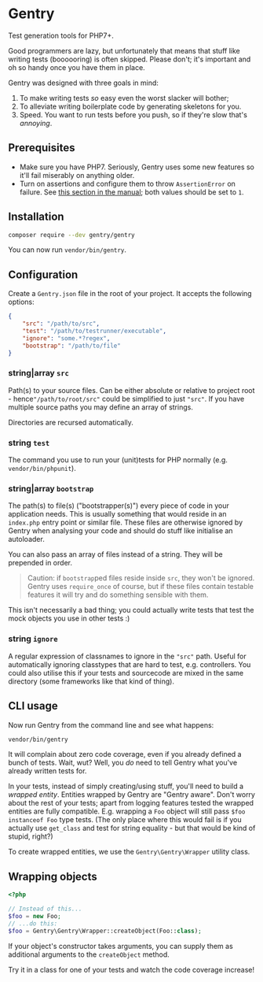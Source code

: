 # Gentry
Test generation tools for PHP7+.

Good programmers are lazy, but unfortunately that means that stuff like writing
tests (boooooring) is often skipped. Please don't; it's important and oh so
handy once you have them in place.

Gentry was designed with three goals in mind:

1. To make writing tests _so_ easy even the worst slacker will bother;
2. To alleviate writing boilerplate code by generating skeletons for you.
3. Speed. You want to run tests before you push, so if they're slow that's
   _annoying_.

## Prerequisites
- Make sure you have PHP7. Seriously, Gentry uses some new features so it'll
  fail miserably on anything older.
- Turn on assertions and configure them to throw `AssertionError` on failure.
  See [this section in the
  manual](http://php.net/manual/en/function.assert.php); both values should be
  set to `1`.

## Installation
```sh
composer require --dev gentry/gentry
```

You can now run `vendor/bin/gentry`.

## Configuration
Create a `Gentry.json` file in the root of your project. It accepts the
following options:

```json
{
    "src": "/path/to/src",
    "test": "/path/to/testrunner/executable",
    "ignore": "some.*?regex",
    "bootstrap": "/path/to/file"
}
```

### string|array `src` ###
Path(s) to your source files. Can be either absolute or relative to project
root - hence`"/path/to/root/src"` could be simplified to just `"src"`. If you
have multiple source paths you may define an array of strings.

Directories are recursed automatically.

### string `test` ###
The command you use to run your (unit)tests for PHP normally (e.g.
`vendor/bin/phpunit`).

### string|array `bootstrap` ###
The path(s) to file(s) ("bootstrapper(s)") every piece of code in your
application needs. This is usually something that would reside in an `index.php`
entry point or similar file. These files are otherwise ignored by Gentry when
analysing your code and should do stuff like initialise an autoloader.

You can also pass an array of files instead of a string. They will be prepended
in order.

> Caution: if `bootstrap`ped files reside inside `src`, they won't be ignored.
> Gentry uses `require_once` of course, but if these files contain testable
> features it will try and do something sensible with them.

This isn't necessarily a bad thing; you could actually write tests that test the
mock objects you use in other tests :)

### string `ignore` ###
A regular expression of classnames to ignore in the `"src"` path. Useful for
automatically ignoring classtypes that are hard to test, e.g. controllers. You
could also utilise this if your tests and sourcecode are mixed in the same
directory (some frameworks like that kind of thing).

## CLI usage
Now run Gentry from the command line and see what happens:

```sh
vendor/bin/gentry
```

It will complain about zero code coverage, even if you already defined a bunch
of tests. Wait, wut? Well, you _do_ need to tell Gentry what you've already
written tests for.

In your tests, instead of simply creating/using stuff, you'll need to build a
_wrapped entity_. Entities wrapped by Gentry are "Gentry aware". Don't worry
about the rest of your tests; apart from logging features tested the wrapped
entities are fully compatible. E.g. wrapping a `Foo` object will still pass
`$foo instanceof Foo` type tests. (The only place where this would fail is if
you actually use `get_class` and test for string equality - but that would be
kind of stupid, right?)

To create wrapped entities, we use the `Gentry\Gentry\Wrapper` utility class.

## Wrapping objects
```php
<?php

// Instead of this...
$foo = new Foo;
// ...do this:
$foo = Gentry\Gentry\Wrapper::createObject(Foo::class);
```

If your object's constructor takes arguments, you can supply them as additional
arguments to the `createObject` method.

Try it in a class for one of your tests and watch the code coverage increase!


